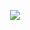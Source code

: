 <p align="center">
  <img src="https://readme-typing-svg.herokuapp.com/?center=true&vCenter=true&color=FFFFFF&width=500&lines=welcome+back+user+|+s4ds.dev" />
</p>
